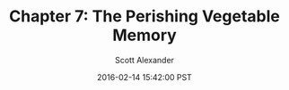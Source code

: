 ---
layout: chapter
title: "Chapter 7: The Perishing Vegetable Memory"
author: Scott Alexander
description: http://unsongbook.com/chapter-7-the-perishing-vegetable-memory/
date: 2016-02-14 15:42:00 PST
length: 4578461
duration: 1144
guid: chapter-7-the-perishing-vegetable-memory
---